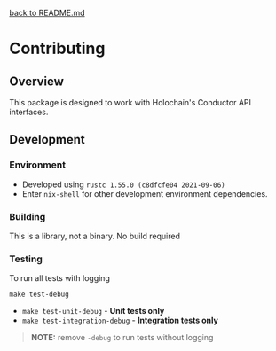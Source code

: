 [back to README.md](README.md)

# Contributing

## Overview
This package is designed to work with Holochain's Conductor API interfaces.


## Development

### Environment

- Developed using `rustc 1.55.0 (c8dfcfe04 2021-09-06)`
- Enter `nix-shell` for other development environment dependencies.

### Building
This is a library, not a binary.  No build required


### Testing

To run all tests with logging
```
make test-debug
```

- `make test-unit-debug` - **Unit tests only**
- `make test-integration-debug` - **Integration tests only**

> **NOTE:** remove `-debug` to run tests without logging
